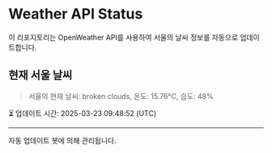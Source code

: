 
# Weather API Status

이 리포지토리는 OpenWeather API를 사용하여 서울의 날씨 정보를 자동으로 업데이트합니다.

## 현재 서울 날씨
> 서울의 현재 날씨: broken clouds, 온도: 15.76°C, 습도: 48%

⏳ 업데이트 시간: 2025-03-23 09:48:52 (UTC)

---
자동 업데이트 봇에 의해 관리됩니다.
